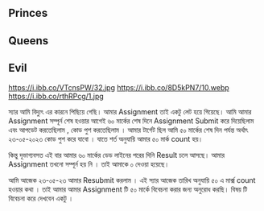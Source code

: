 ## Princes




## Queens 

## Evil 
https://i.ibb.co/VTcnsPW/32.jpg
https://i.ibb.co/8D5kPN7/10.webp
https://i.ibb.co/rthRPcg/1.jpg



স্যার আমি বিদ্যুৎ এর কারনে পিছিয়ে গেছি। আমার Assignment তাই একটু লেট হয়ে গিয়েছে। আমি আমার Assignment সম্পূর্ন শেষ হওয়ার আগেই ৬০ মার্কের শেষ দিনে Assignment Submit করে দিয়েছিলাম এবং আপডেট করতেছিলাম , কোড পুশ করতেছিলাম । আমার টার্গেট ছিল আমি ৫০ মার্কের শেষ দিন পর্যন্ত অর্থাৎ ২৩-০৫-২০২৩ কোড পুশ করে যাবো । যাতে শর্ত অনুযায়ি আমার ৫০ মার্ক count হয়। 

কিন্তু দূভাগ্যবসত এই বার আমার ৬০ মার্কের ডেড লাইনের পরের দিনি Result চলে আসছে। আমার Assignment তখনো সম্পূর্ন হয় নি । তাই আমাকে ০ দেওয়া হয়েছে। 

আমি আজেক ২৩-০৫-২৩ আমার Resubmit করলাম । এই স্যার আজেক তারিখ অনুযায়ি ৫০ এ মার্ক্স count  হওয়ার কথা । তাই আমার আমার Assignment টি ৫০ মার্কে বিবেচনা করার জন্য অনুরোধ করছি। বিষয় টি বিবেচনা করে দেখবেন একটু । 